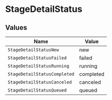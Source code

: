 # StageDetailStatus


## Values

| Name                         | Value                        |
| ---------------------------- | ---------------------------- |
| `StageDetailStatusNew`       | new                          |
| `StageDetailStatusFailed`    | failed                       |
| `StageDetailStatusRunning`   | running                      |
| `StageDetailStatusCompleted` | completed                    |
| `StageDetailStatusCanceled`  | canceled                     |
| `StageDetailStatusQueued`    | queued                       |